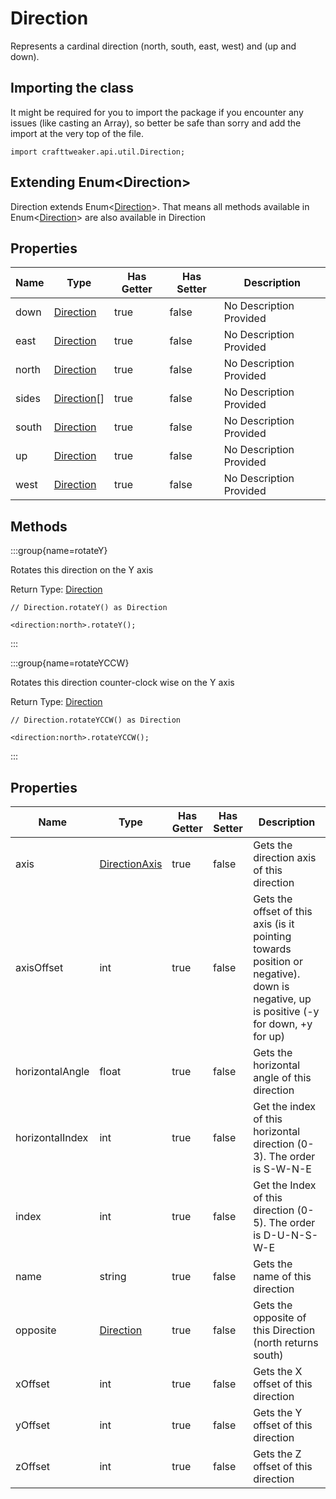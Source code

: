 # Direction

Represents a cardinal direction (north, south, east, west) and (up and down).

## Importing the class

It might be required for you to import the package if you encounter any issues (like casting an Array), so better be safe than sorry and add the import at the very top of the file.
```zenscript
import crafttweaker.api.util.Direction;
```


## Extending Enum&lt;Direction&gt;

Direction extends Enum&lt;[Direction](/vanilla/api/util/Direction)&gt;. That means all methods available in Enum&lt;[Direction](/vanilla/api/util/Direction)&gt; are also available in Direction

## Properties

| Name | Type | Has Getter | Has Setter | Description |
|------|------|------------|------------|-------------|
| down | [Direction](/vanilla/api/util/Direction) | true | false | No Description Provided |
| east | [Direction](/vanilla/api/util/Direction) | true | false | No Description Provided |
| north | [Direction](/vanilla/api/util/Direction) | true | false | No Description Provided |
| sides | [Direction](/vanilla/api/util/Direction)[] | true | false | No Description Provided |
| south | [Direction](/vanilla/api/util/Direction) | true | false | No Description Provided |
| up | [Direction](/vanilla/api/util/Direction) | true | false | No Description Provided |
| west | [Direction](/vanilla/api/util/Direction) | true | false | No Description Provided |

## Methods

:::group{name=rotateY}

Rotates this direction on the Y axis

Return Type: [Direction](/vanilla/api/util/Direction)

```zenscript
// Direction.rotateY() as Direction

<direction:north>.rotateY();
```

:::

:::group{name=rotateYCCW}

Rotates this direction counter-clock wise on the Y axis

Return Type: [Direction](/vanilla/api/util/Direction)

```zenscript
// Direction.rotateYCCW() as Direction

<direction:north>.rotateYCCW();
```

:::


## Properties

| Name | Type | Has Getter | Has Setter | Description |
|------|------|------------|------------|-------------|
| axis | [DirectionAxis](/vanilla/api/util/DirectionAxis) | true | false | Gets the direction axis of this direction |
| axisOffset | int | true | false | Gets the offset of this axis (is it pointing towards position or negative). down is negative, up is positive (-y for down, +y for up) |
| horizontalAngle | float | true | false | Gets the horizontal angle of this direction |
| horizontalIndex | int | true | false | Get the index of this horizontal direction (0-3). The order is S-W-N-E |
| index | int | true | false | Get the Index of this direction (0-5). The order is D-U-N-S-W-E |
| name | string | true | false | Gets the name of this direction |
| opposite | [Direction](/vanilla/api/util/Direction) | true | false | Gets the opposite of this Direction (north returns south) |
| xOffset | int | true | false | Gets the X offset of this direction |
| yOffset | int | true | false | Gets the Y offset of this direction |
| zOffset | int | true | false | Gets the Z offset of this direction |

